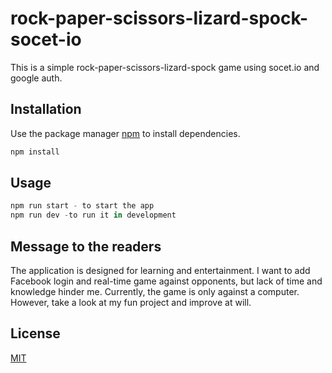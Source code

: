 # rock-paper-scissors-lizard-spock-socet-io

This is a simple rock-paper-scissors-lizard-spock game using socet.io and google auth.
 
## Installation

Use the package manager [npm](https://www.npmjs.com/) to install dependencies.

```bash
npm install
```

## Usage

```python
npm run start - to start the app
npm run dev -to run it in development
```

## Message to the readers
The application is designed for learning and entertainment. I want to add Facebook login and real-time game against opponents, but lack of time and knowledge hinder me. Currently, the game is only against a computer. However, take a look at my fun project and improve at will.

## License
[MIT](https://choosealicense.com/licenses/mit/)
